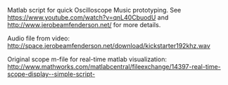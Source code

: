 Matlab script for quick  Oscilloscope Music prototyping. 
See https://www.youtube.com/watch?v=qnL40CbuodU and http://www.jerobeamfenderson.net/ for more details. 

Audio file from video:
http://space.jerobeamfenderson.net/download/kickstarter192khz.wav

Original scope m-file for real-time matlab visualization:
http://www.mathworks.com/matlabcentral/fileexchange/14397-real-time-scope-display--simple-script-
